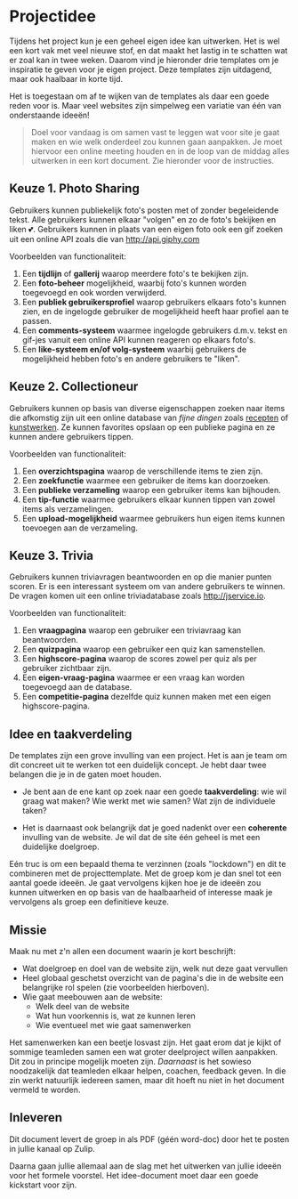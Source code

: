# Projectidee

Tijdens het project kun je een geheel eigen idee kan uitwerken. Het is wel een kort vak met veel nieuwe stof, en dat maakt het lastig in te schatten wat er zoal kan in twee weken. Daarom vind je hieronder drie templates om je inspiratie te geven voor je eigen project. Deze templates zijn uitdagend, maar ook haalbaar in korte tijd.

Het is toegestaan om af te wijken van de templates als daar een goede reden voor is. Maar veel websites zijn simpelweg een variatie van één van onderstaande ideeën!

> Doel voor vandaag is om samen vast te leggen wat voor site je gaat maken en wie welk onderdeel zou kunnen gaan aanpakken. Je moet hiervoor een online meeting houden en in de loop van de middag alles uitwerken in een kort document. Zie hieronder voor de instructies.

## Keuze 1. Photo Sharing

Gebruikers kunnen publiekelijk foto's posten met of zonder begeleidende tekst. Alle gebruikers kunnen elkaar "volgen" en zo de foto's bekijken en liken 💕. Gebruikers kunnen in plaats van een eigen foto ook een gif zoeken uit een online API zoals die van <http://api.giphy.com>

Voorbeelden van functionaliteit:

1. Een **tijdlijn** of **gallerij** waarop meerdere foto's te bekijken zijn.
2. Een **foto-beheer** mogelijkheid, waarbij foto's kunnen worden toegevoegd en ook worden verwijderd.
3. Een **publiek gebruikersprofiel** waarop gebruikers elkaars foto's kunnen zien, en de ingelogde gebruiker de mogelijkheid heeft haar profiel aan te passen.
4. Een **comments-systeem** waarmee ingelogde gebruikers d.m.v. tekst en gif-jes vanuit een online API kunnen reageren op elkaars foto's.
5. Een **like-systeem en/of volg-systeem** waarbij gebruikers de mogelijkheid hebben foto's en andere gebruikers te "liken".

## Keuze 2. Collectioneur

Gebruikers kunnen op basis van diverse eigenschappen zoeken naar items die afkomstig zijn uit een online database van *fijne dingen* zoals [recepten](http://developer.edamam.com) of [kunstwerken](http://rijksmuseum.github.io). Ze kunnen favorites opslaan op een publieke pagina en ze kunnen andere gebruikers tippen.

Voorbeelden van functionaliteit:

1. Een **overzichtspagina** waarop de verschillende items te zien zijn.
2. Een **zoekfunctie** waarmee een gebruiker de items kan doorzoeken.
3. Een **publieke verzameling** waarop een gebruiker items kan bijhouden.
4. Een **tip-functie** waarmee gebruikers elkaar kunnen tippen van zowel items als verzamelingen.
5. Een **upload-mogelijkheid** waarmee gebruikers hun eigen items kunnen toevoegen aan de verzameling.

## Keuze 3. Trivia

Gebruikers kunnen triviavragen beantwoorden en op die manier punten scoren. Er is een interessant systeem om van andere gebruikers te winnen. De vragen komen uit een online triviadatabase zoals <http://jservice.io>.

Voorbeelden van functionaliteit:

1. Een **vraagpagina** waarop een gebruiker een triviavraag kan beantwoorden.
2. Een **quizpagina** waarop een gebruiker een quiz kan samenstellen.
3. Een **highscore-pagina** waarop de scores zowel per quiz als per gebruiker zichtbaar zijn.
4. Een **eigen-vraag-pagina** waarmee er een vraag kan worden toegevoegd aan de database.
5. Een **competitie-pagina** dezelfde quiz kunnen maken met een eigen highscore-pagina.

## Idee en taakverdeling

De templates zijn een grove invulling van een project. Het is aan je team om dit concreet uit te werken tot een duidelijk concept. Je hebt daar twee belangen die je in de gaten moet houden.

- Je bent aan de ene kant op zoek naar een goede **taakverdeling**: wie wil graag wat maken? Wie werkt met wie samen? Wat zijn de individuele taken?

- Het is daarnaast ook belangrijk dat je goed nadenkt over een **coherente** invulling van de website. Je wil dat de site één geheel is met een duidelijke doelgroep.

Eén truc is om een bepaald thema te verzinnen (zoals "lockdown") en dit te combineren met de projecttemplate. Met de groep kom je dan snel tot een aantal goede ideeën. Je gaat vervolgens kijken hoe je de ideeën zou kunnen uitwerken en op basis van de haalbaarheid of interesse maak je vervolgens als groep een definitieve keuze.

## Missie

Maak nu met z'n allen een document waarin je kort beschrijft:

- Wat doelgroep en doel van de website zijn, welk nut deze gaat vervullen
- Heel globaal geschetst overzicht van de pagina's die in de website een belangrijke rol spelen (zie voorbeelden hierboven).
- Wie gaat meebouwen aan de website:
    - Welk deel van de website
    - Wat hun voorkennis is, wat ze kunnen leren
    - Wie eventueel met wie gaat samenwerken

Het samenwerken kan een beetje losvast zijn. Het gaat erom dat je kijkt of sommige teamleden samen een wat groter deelproject willen aanpakken. Dit zou in principe mogelijk moeten zijn. *Daarnaast* is het sowieso noodzakelijk dat teamleden elkaar helpen, coachen, feedback geven. In die zin werkt natuurlijk iedereen samen, maar dit hoeft nu niet in het document vermeld te worden.

## Inleveren

Dit document levert de groep in als PDF (géén word-doc) door het te posten in jullie kanaal op Zulip.

Daarna gaan jullie allemaal aan de slag met het uitwerken van jullie ideeën voor het formele voorstel. Het idee-document moet daar een goede kickstart voor zijn.
